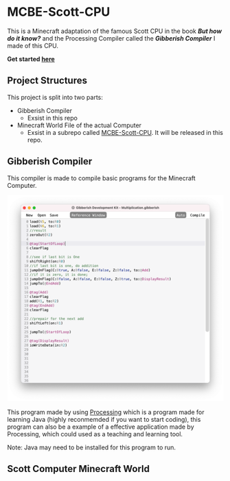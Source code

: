 # MCBE-Scott-CPU

This is a Minecraft adaptation of the famous Scott CPU in the book **_But how do it know?_** and the Processing Compiler called the **_Gibberish Compiler_** I made of this CPU. 

__Get started [here](/Documents/get_started.md)__

## Project Structures
This project is split into two parts: 
* Gibberish Compiler
   * Exsist in this repo
* Minecraft World File of the actual Computer 
   * Exsist in a subrepo called [MCBE-Scott-CPU](https://github.com/YuandaLiu-Hashed/MCBE-Scott-CPU-World). It will be released in this repo. 
## Gibberish Compiler
This compiler is made to compile basic programs for the Minecraft Computer. 

![iiiii](/Documents/images/image_000.png)

This program made by using [Processing](https://processing.org) which is a program made for learning Java (highly reconmemded if you want to start coding), this program can also be a example of a effective application made by Processing, which could used as a teaching and learning tool. 

Note: Java may need to be installed for this program to run. 

## Scott Computer Minecraft World
